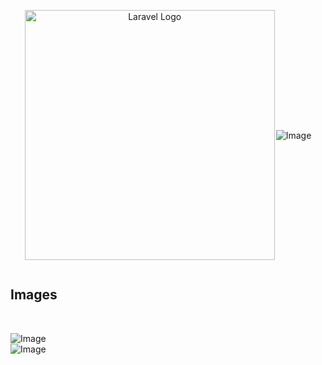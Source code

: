 <div style="display: flex; gap: 2px; justify-content: center; align-items: center;">
    <p align="center">
        <a href="https://laravel.com" target="_blank">
            <img src="https://raw.githubusercontent.com/laravel/art/master/logo-lockup/5%20SVG/2%20CMYK/1%20Full%20Color/laravel-logolockup-cmyk-red.svg" width="400" alt="Laravel Logo">
        </a>
    </p>
    <p align="center">
    <img src="https://github.com/user-attachments/assets/92eeff5e-63da-4936-8c39-cbdc0fd005c0" alt="Image">
        </p>
</div>

    
## Images 
<br>

![Image](https://github.com/user-attachments/assets/d7cccf70-a885-46e8-9688-e23cc15f5e0f)
<br>
![Image](https://github.com/user-attachments/assets/6619f792-56d1-45ea-b865-0fcc1c7a42e6)

